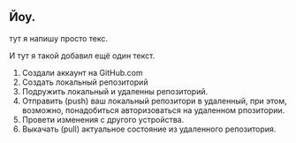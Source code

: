 ## Йоу.

тут я напишу просто текс. 

И тут я такой добавил ещё один текст.

1. Создали аккаунт на GitHub.com
2. Создать локальный репозиторий
3. Подружить локальный и удаленны репозиторий.
4. Отправить (push) ваш локальный репозитори в удаленный, при этом, возможно, понадобиться авторизоваться на удаленном рпозитории.
5. Провети изменения с другого устройства.
6. Выкачать (pull) актуальное состояние из удаленного репозитория. 